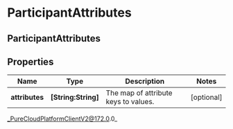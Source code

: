 # ParticipantAttributes

## ParticipantAttributes

## Properties

|Name | Type | Description | Notes|
|------------ | ------------- | ------------- | -------------|
| **attributes** | **[String:String]** | The map of attribute keys to values. | [optional] |



_PureCloudPlatformClientV2@172.0.0_
